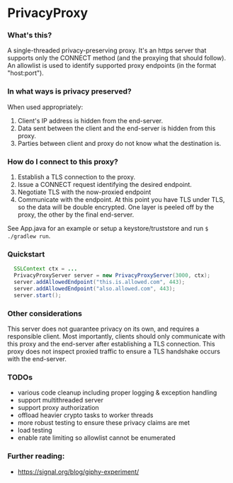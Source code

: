 # PrivacyProxy

### What's this?
A single-threaded privacy-preserving proxy. It's an https server that supports only the CONNECT method (and the proxying that should follow). An allowlist is used to identify supported proxy endpoints (in the format "host:port").

### In what ways is privacy preserved?
When used appropriately:
1. Client's IP address is hidden from the end-server.
2. Data sent between the client and the end-server is hidden from this proxy.
3. Parties between client and proxy do not know what the destination is.

### How do I connect to this proxy?
1. Establish a TLS connection to the proxy.
2. Issue a CONNECT request identifying the desired endpoint.
3. Negotiate TLS with the now-proxied endpoint
4. Communicate with the endpoint. At this point you have TLS under TLS, so the data will be double encrypted. One layer is peeled off by the proxy, the other by the final end-server.

See App.java for an example or setup a keystore/truststore and run `$ ./gradlew run`.

### Quickstart
```java
  SSLContext ctx = ...
  PrivacyProxyServer server = new PrivacyProxyServer(3000, ctx);
  server.addAllowedEndpoint("this.is.allowed.com", 443);
  server.addAllowedEndpoint("also.allowed.com", 443);
  server.start();
```

### Other considerations
This server does not guarantee privacy on its own, and requires a responsible client. Most importantly, clients should only communicate with this proxy and the end-server after establishing a TLS connection. This proxy does not inspect proxied traffic to ensure a TLS handshake occurs with the end-server.

### TODOs
- various code cleanup including proper logging & exception handling
- support multithreaded server
- support proxy authorization
- offload heavier crypto tasks to worker threads
- more robust testing to ensure these privacy claims are met
- load testing
- enable rate limiting so allowlist cannot be enumerated

### Further reading:
- https://signal.org/blog/giphy-experiment/ 
